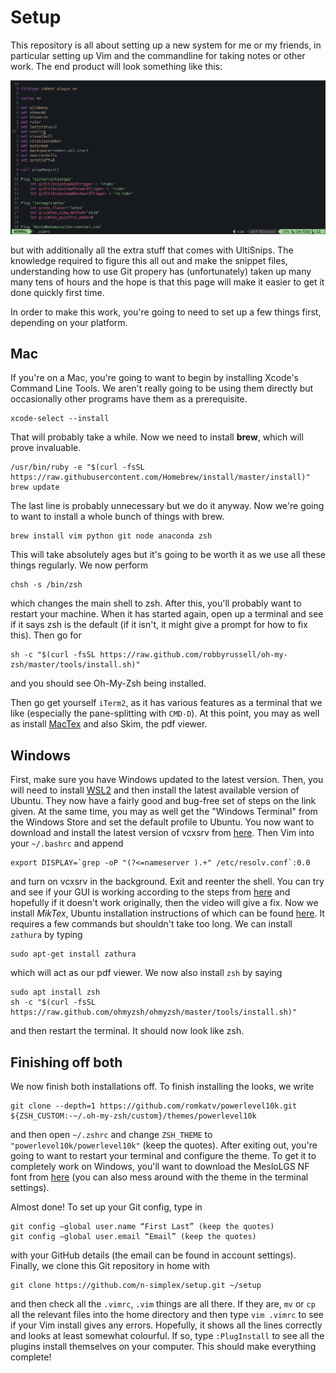 # Setup

This repository is all about setting up a new system for me or my friends, in particular setting up Vim and the commandline for taking notes or other work. The end product will look something like this:

![A hint of what's to come when this is all done](EndProduct.png)

but with additionally all the extra stuff that comes with UltiSnips. The knowledge required to figure this all out and make the snippet files, understanding how to use Git propery has (unfortunately) taken up many many tens of hours and the hope is that this page will make it easier to get it done quickly first time.

In order to make this work, you're going to need to set up a few things first, depending on your platform.

## Mac

If you're on a Mac, you're going to want to begin by installing Xcode's Command Line Tools. We aren't really going to be using them directly but occasionally other programs have them as a prerequisite.

```
xcode-select --install
```
That will probably take a while. Now we need to install **brew**, which will prove invaluable. 
```
/usr/bin/ruby -e "$(curl -fsSL https://raw.githubusercontent.com/Homebrew/install/master/install)"
brew update
```
The last line is probably unnecessary but we do it anyway. Now we're going to want to install a whole bunch of things with brew.
```
brew install vim python git node anaconda zsh
```
This will take absolutely ages but it's going to be worth it as we use all these things regularly. We now perform
```
chsh -s /bin/zsh
```
which changes the main shell to zsh. After this, you'll probably want to restart your machine. When it has started again, open up a terminal and see if it says zsh is the default (if it isn't, it might give a prompt for how to fix this). Then go for
```
sh -c "$(curl -fsSL https://raw.github.com/robbyrussell/oh-my-zsh/master/tools/install.sh)"
```
and you should see Oh-My-Zsh being installed.

Then go get yourself `iTerm2`, as it has various features as a terminal that we like (especially the pane-splitting with `CMD-D`). At this point, you may as well as install [MacTex](https://www.tug.org/mactex/) and also Skim, the pdf viewer.

## Windows

First, make sure you have Windows updated to the latest version. Then, you will need to install [WSL2](https://docs.microsoft.com/en-us/windows/wsl/install-win10) and then install the latest available version of Ubuntu. They now have a fairly good and bug-free set of steps on the link given. At the same time, you may as well get the "Windows Terminal" from the Windows Store and set the default profile to Ubuntu. You now want to download and install the latest version of vcxsrv from [here](https://github.com/ArcticaProject/vcxsrv/releases). Then Vim into your `~/.bashrc` and append
```
export DISPLAY=`grep -oP "(?<=nameserver ).+" /etc/resolv.conf`:0.0
```
and turn on vcxsrv in the background. Exit and reenter the shell. You can try and see if your GUI is working according to the steps from [here](https://www.youtube.com/watch?v=6_mbd1hvUnE) and hopefully if it doesn't work originally, then the video will give a fix. Now we install *MikTex*, Ubuntu installation instructions of which can be found [here](https://miktex.org/download). It requires a few commands but shouldn't take too long. We can install `zathura` by typing
```
sudo apt-get install zathura
```
which will act as our pdf viewer. We now also install `zsh` by saying
```
sudo apt install zsh
sh -c "$(curl -fsSL https://raw.github.com/ohmyzsh/ohmyzsh/master/tools/install.sh)"
```
and then restart the terminal. It should now look like zsh. 

## Finishing off both

We now finish both installations off. To finish installing the looks, we write
```
git clone --depth=1 https://github.com/romkatv/powerlevel10k.git ${ZSH_CUSTOM:-~/.oh-my-zsh/custom}/themes/powerlevel10k
```
and then open `~/.zshrc` and change `ZSH_THEME` to `"powerlevel10k/powerlevel10k"` (keep the quotes). After exiting out, you're going to want to restart your terminal and configure the theme. To get it to completely work on Windows, you'll want to download the MesloLGS NF font from [here](https://github.com/romkatv/powerlevel10k#meslo-nerd-font-patched-for-powerlevel10k) (you can also mess around with the theme in the terminal settings).

Almost done! To set up your Git config, type in
```
git config —global user.name “First Last” (keep the quotes)
git config —global user.email “Email” (keep the quotes)
```
with your GitHub details (the email can be found in account settings). Finally, we clone this Git repository in home with
```
git clone https://github.com/n-simplex/setup.git ~/setup
```
and then check all the `.vimrc`, `.vim` things are all there. If they are, `mv` or `cp` all the relevant files into the home directory and then type `vim .vimrc` to see if your Vim install gives any errors. Hopefully, it shows all the lines correctly and looks at least somewhat colourful. If so, type `:PlugInstall` to see all the plugins install themselves on your computer. This should make everything complete!

